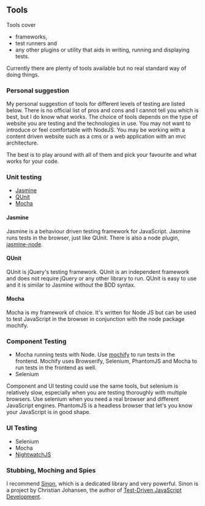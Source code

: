 ## Tools
Tools cover
- frameworks,
- test runners and
- any other plugins or utility that aids in writing, running and displaying tests.

Currently there are plenty of tools available but no real standard way of doing things.

### Personal suggestion
My personal suggestion of tools for different levels of testing are listed below. There is no official list of pros and cons and I cannot tell you which is best, but I do know what works. The choice of tools depends on the type of website you are testing and the technologies in use. You may not want to introduce or feel comfortable with NodeJS. You may be working with a content driven website such as a cms or a web application with an mvc architecture.

The best is to play around with all of them and pick your favourite and what works for your code.

### Unit testing
- [Jasmine](http://jasmine.github.io/2.0/introduction.html)
- [QUnit](http://qunitjs.com/)
- [Mocha](http://visionmedia.github.io/mocha/)

#### Jasmine
Jasmine is a behaviour driven testing framework for JavaScript. Jasmine runs tests in the browser, just like QUnit. There is also a node plugin, [jasmine-node](https://github.com/mhevery/jasmine-node).

#### QUnit
QUnit is jQuery's testing framework. QUnit is an independent framework and does not require jQuery or any other library to run. QUnit is easy to use and it is similar to Jasmine without the BDD syntax.

#### Mocha
Mocha is my framework of choice. It's written for Node JS but can be used to test JavaScript in the browser in conjunction with the node package mochify.

### Component Testing
- Mocha running tests with Node. Use [mochify](https://www.npmjs.org/package/mochify) to run tests in the frontend. Mochify uses Browserify,  Selenium, PhantomJS and Mocha to run tests in the frontend as well.
- Selenium

Component and UI testing could use the same tools, but selenium is relatively slow, especially when you are testing thoroughly with multiple browsers. Use selenium when you need a real browser and different JavaScript engines. PhantomJS is a headless browser that let's you know your JavaScript is in good shape.

### UI Testing
- Selenium
- Mocha
- [NightwatchJS](http://nightwatchjs.org/)

### Stubbing, Moching and Spies
I recommend [Sinon](http://sinonjs.org/), which is a dedicated library and very powerful. Sinon is a project by Christian Johansen, the author of [Test-Driven JavaScript Development](http://tddjs.com/).


